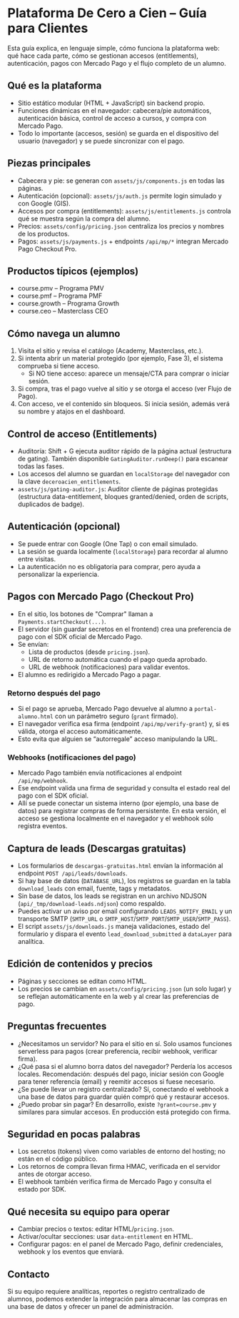 # Plataforma De Cero a Cien – Guía para Clientes

Esta guía explica, en lenguaje simple, cómo funciona la plataforma web: qué hace cada parte, cómo se gestionan accesos (entitlements), autenticación, pagos con Mercado Pago y el flujo completo de un alumno.

## Qué es la plataforma
- Sitio estático modular (HTML + JavaScript) sin backend propio. 
- Funciones dinámicas en el navegador: cabecera/pie automáticos, autenticación básica, control de acceso a cursos, y compra con Mercado Pago.
- Todo lo importante (accesos, sesión) se guarda en el dispositivo del usuario (navegador) y se puede sincronizar con el pago.

## Piezas principales
- Cabecera y pie: se generan con `assets/js/components.js` en todas las páginas.
- Autenticación (opcional): `assets/js/auth.js` permite login simulado y con Google (GIS). 
- Accesos por compra (entitlements): `assets/js/entitlements.js` controla qué se muestra según la compra del alumno.
- Precios: `assets/config/pricing.json` centraliza los precios y nombres de los productos.
- Pagos: `assets/js/payments.js` + endpoints `/api/mp/*` integran Mercado Pago Checkout Pro.

## Productos típicos (ejemplos)
- course.pmv – Programa PMV
- course.pmf – Programa PMF
- course.growth – Programa Growth
- course.ceo – Masterclass CEO

## Cómo navega un alumno
1) Visita el sitio y revisa el catálogo (Academy, Masterclass, etc.).
2) Si intenta abrir un material protegido (por ejemplo, Fase 3), el sistema comprueba si tiene acceso.
   - Si NO tiene acceso: aparece un mensaje/CTA para comprar o iniciar sesión.
3) Si compra, tras el pago vuelve al sitio y se otorga el acceso (ver Flujo de Pago).
4) Con acceso, ve el contenido sin bloqueos. Si inicia sesión, además verá su nombre y atajos en el dashboard.

## Control de acceso (Entitlements)
- Auditoría: Shift + G ejecuta auditor rápido de la página actual (estructura de gating). También disponible `GatingAuditor.runDeep()` para escanear todas las fases.
- Los accesos del alumno se guardan en `localStorage` del navegador con la clave `deceroacien_entitlements`.
- `assets/js/gating-auditor.js`: Auditor cliente de páginas protegidas (estructura data-entitlement, bloques granted/denied, orden de scripts, duplicados de badge).
## Autenticación (opcional)
- Se puede entrar con Google (One Tap) o con email simulado. 
- La sesión se guarda localmente (`localStorage`) para recordar al alumno entre visitas.
- La autenticación no es obligatoria para comprar, pero ayuda a personalizar la experiencia.

## Pagos con Mercado Pago (Checkout Pro)
- En el sitio, los botones de "Comprar" llaman a `Payments.startCheckout(...)`.
- El servidor (sin guardar secretos en el frontend) crea una preferencia de pago con el SDK oficial de Mercado Pago.
- Se envían:
  - Lista de productos (desde `pricing.json`).
  - URL de retorno automática cuando el pago queda aprobado.
  - URL de webhook (notificaciones) para validar eventos.
- El alumno es redirigido a Mercado Pago a pagar.

### Retorno después del pago
- Si el pago se aprueba, Mercado Pago devuelve al alumno a `portal-alumno.html` con un parámetro seguro (`grant` firmado).
- El navegador verifica esa firma (endpoint `/api/mp/verify-grant`) y, si es válida, otorga el acceso automáticamente.
- Esto evita que alguien se “autorregale” acceso manipulando la URL.

### Webhooks (notificaciones del pago)
- Mercado Pago también envía notificaciones al endpoint `/api/mp/webhook`.
- Ese endpoint valida una firma de seguridad y consulta el estado real del pago con el SDK oficial.
- Allí se puede conectar un sistema interno (por ejemplo, una base de datos) para registrar compras de forma persistente. En esta versión, el acceso se gestiona localmente en el navegador y el webhook sólo registra eventos.

## Captura de leads (Descargas gratuitas)
- Los formularios de `descargas-gratuitas.html` envían la información al endpoint `POST /api/leads/downloads`.
- Si hay base de datos (`DATABASE_URL`), los registros se guardan en la tabla `download_leads` con email, fuente, tags y metadatos.
- Sin base de datos, los leads se registran en un archivo NDJSON (`api/_tmp/download-leads.ndjson`) como respaldo.
- Puedes activar un aviso por email configurando `LEADS_NOTIFY_EMAIL` y un transporte SMTP (`SMTP_URL` o `SMTP_HOST`/`SMTP_PORT`/`SMTP_USER`/`SMTP_PASS`).
- El script `assets/js/downloads.js` maneja validaciones, estado del formulario y dispara el evento `lead_download_submitted` a `dataLayer` para analítica.

## Edición de contenidos y precios
- Páginas y secciones se editan como HTML. 
- Los precios se cambian en `assets/config/pricing.json` (un solo lugar) y se reflejan automáticamente en la web y al crear las preferencias de pago.

## Preguntas frecuentes
- ¿Necesitamos un servidor? No para el sitio en sí. Solo usamos funciones serverless para pagos (crear preferencia, recibir webhook, verificar firma).
- ¿Qué pasa si el alumno borra datos del navegador? Perdería los accesos locales. Recomendación: después del pago, iniciar sesión con Google para tener referencia (email) y reemitir accesos si fuese necesario.
- ¿Se puede llevar un registro centralizado? Sí, conectando el webhook a una base de datos para guardar quién compró qué y restaurar accesos.
- ¿Puedo probar sin pagar? En desarrollo, existe `?grant=course.pmv` y similares para simular accesos. En producción está protegido con firma.

## Seguridad en pocas palabras
- Los secretos (tokens) viven como variables de entorno del hosting; no están en el código público.
- Los retornos de compra llevan firma HMAC, verificada en el servidor antes de otorgar acceso.
- El webhook también verifica firma de Mercado Pago y consulta el estado por SDK.

## Qué necesita su equipo para operar
- Cambiar precios o textos: editar HTML/`pricing.json`.
- Activar/ocultar secciones: usar `data-entitlement` en HTML.
- Configurar pagos: en el panel de Mercado Pago, definir credenciales, webhook y los eventos que enviará.

## Contacto
Si su equipo requiere analíticas, reportes o registro centralizado de alumnos, podemos extender la integración para almacenar las compras en una base de datos y ofrecer un panel de administración.
